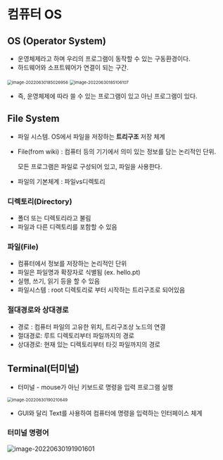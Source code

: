 # 컴퓨터 OS

## OS (Operator System)

- 운영체제라고 하며 우리의 프로그램이 동작할 수 있는 구동환경이다.
- 하드웨어와 소프트웨어가 연결이 되는 구간. 

<img src="C:\Users\wlsgy\SonJinHYo.github.io\_images\2022-06-30-부스트캠프_1-1\image-20220630185026956.png" alt="image-20220630185026956" style="zoom:67%;" />

<img src="C:\Users\wlsgy\SonJinHYo.github.io\_images\2022-06-30-부스트캠프_1-1\image-20220630185106107.png" alt="image-20220630185106107" style="zoom: 67%;" />

- 즉, 운영체제에 따라 쓸 수 있는 프로그램이 있고 아닌 프로그램이 있다.


## File System
- 파일 시스템. OS에서 파일을 저장하는 **트리구조** 저장 체계

- File(from wiki) : 컴퓨터 등의 기기에서 의미 있는 정보를 담는 논리적인 단위.

  모든 프로그램은 파일로 구성되어 있고, 파일을 사용한다.

- 파일의 기본체계 : 파일vs디렉토리

### 디렉토리(Directory)

- 폴더 또는 디렉토리라고 불림
- 파일과 다른 디렉토리를 포함할 수 있음

###  파일(File)

- 컴퓨터에서 정보를 저장하는 논리적인 단위
- 파일은 파일명과 확장자로 식별됨 (ex. hello.pt)
- 실행, 쓰기, 읽기 등을 할 수 있음
- 파일시스템 : root 디렉토리로 부터 시작하는 트리구조로 되어있음

### 절대경로와 상대경로

- 경로 : 컴퓨터 파일의 고유한 위치, 트리구조상 노드의 연결
- 절대경로: 루트 디렉토리부터 파일까지의 경로
- 상대경로: 현재 있는 디렉토리부터 타깃 파일까지의 경로

## Terminal(터미널)

- 터미널 - mouse가 아닌 키보드로 명령을 입력 프로그램 실행

<img src="C:\Users\wlsgy\SonJinHYo.github.io\_images\2022-06-30-부스트캠프_1-1\image-20220630190210649.png" alt="image-20220630190210649" style="zoom:67%;" />

- GUI와 달리 Text를 사용하여 컴퓨터에 명령을 입력하는 인터페이스 체계

### 터미널 명령어

![image-20220630191901601](C:\Users\wlsgy\SonJinHYo.github.io\_images\2022-06-30-부스트캠프_1-1\image-20220630191901601.png)
